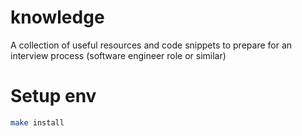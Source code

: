 # knowledge
A collection of useful resources and code snippets to prepare for an interview process (software engineer role or similar)


# Setup env

```bash
make install
```
